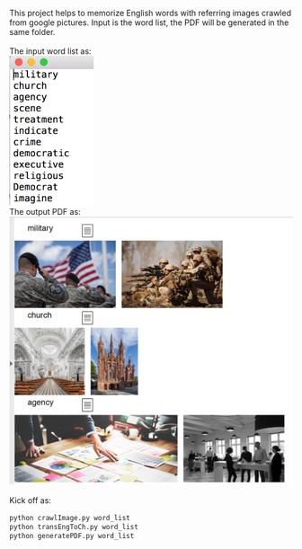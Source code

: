 This project helps to memorize English words with referring images crawled
from google pictures. Input is the word list, the PDF will be generated
in the same folder.  
<br>
The input word list as:  
<img src="./word_example.png" width="150"/>
<br>
The output PDF as:  
<img src="./pdf_example.png" width="600"/>
<br>
<br>
Kick off as:
```shell
python crawlImage.py word_list
python transEngToCh.py word_list
python generatePDF.py word_list
```
